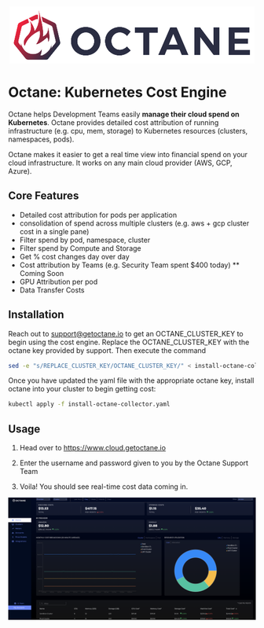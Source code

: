 <p align="center"><img src="octane-logo.png" alt="Octane Logo"></p>


# Octane: Kubernetes Cost Engine

Octane helps Development Teams easily  **manage their cloud spend on Kubernetes**. Octane provides detailed cost attribution of running infrastructure (e.g. cpu, mem, storage) to Kubernetes resources (clusters, namespaces, pods). 

Octane makes it easier to get a real time view into financial spend on your cloud infrastructure. It works on any main cloud provider (AWS, GCP, Azure).

## Core Features

  - Detailed cost attribution for pods per application
  - consolidation of spend across multiple clusters (e.g. aws + gcp cluster cost in a single pane)
  - Filter spend by pod, namespace, cluster
  - Filter spend by Compute and Storage
  - Get % cost changes day over day
  - Cost attribution by Teams (e.g. Security Team spent $400 today)
  ** Coming Soon 
  - GPU Attribution per pod
  - Data Transfer Costs 

## Installation

Reach out to support@getoctane.io to get an OCTANE_CLUSTER_KEY to begin using the cost engine. Replace the OCTANE_CLUSTER_KEY with the octane key provided by support. Then execute the command

```bash
sed -e "s/REPLACE_CLUSTER_KEY/OCTANE_CLUSTER_KEY/" < install-octane-collector.yaml > install-octane-collector.yaml
```

Once you have updated the yaml file with the appropriate octane key, install octane into your cluster to begin getting cost:
```bash
kubectl apply -f install-octane-collector.yaml
```
## Usage

1) Head over to https://www.cloud.getoctane.io

2) Enter the username and password given to you by the Octane Support Team

3) Voila! You should see real-time cost data coming in.

<p align="center"><img src="octane-dashboard.png" alt="Octane Dashboard"></p>
